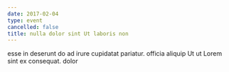 ```yaml
---
date: 2017-02-04
type: event
cancelled: false
title: nulla dolor sint Ut laboris non
---
```

esse in deserunt do ad irure cupidatat pariatur. officia aliquip Ut ut Lorem sint ex consequat. dolor